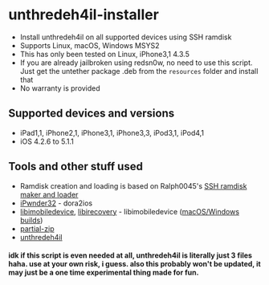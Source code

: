 # unthredeh4il-installer

- Install unthredeh4il on all supported devices using SSH ramdisk
- Supports Linux, macOS, Windows MSYS2
- This has only been tested on Linux, iPhone3,1 4.3.5
- If you are already jailbroken using redsn0w, no need to use this script. Just get the untether package .deb from the `resources` folder and install that
- No warranty is provided

## Supported devices and versions
- iPad1,1, iPhone2,1, iPhone3,1, iPhone3,3, iPod3,1, iPod4,1
- iOS 4.2.6 to 5.1.1

## Tools and other stuff used
- Ramdisk creation and loading is based on Ralph0045's [SSH ramdisk maker and loader](https://github.com/Ralph0045/SSH-Ramdisk-Maker-and-Loader)
- [iPwnder32](https://github.com/dora2-iOS/iPwnder32) - dora2ios
- [libimobiledevice](https://github.com/libimobiledevice/libimobiledevice), [libirecovery](https://github.com/libimobiledevice/libirecovery) - libimobiledevice ([macOS/Windows builds](https://github.com/libimobiledevice-win32/imobiledevice-net))
- [partial-zip](https://github.com/matteyeux/partial-zip)
- [unthredeh4il](https://www.theiphonewiki.com/wiki/Unthredera1n#unthredeh4il)

#### idk if this script is even needed at all, unthredeh4il is literally just 3 files haha. use at your own risk, i guess. also this probably won't be updated, it may just be a one time experimental thing made for fun.
